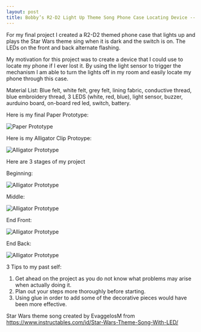 ```yaml
---
layout: post
title: Bobby’s R2-D2 Light Up Theme Song Phone Case Locating Device -- Final Project
---
```


For my final project I created a R2-D2 themed phone case that lights up and plays the Star Wars theme sing when it is dark and the switch is on. The LEDs on the front and back alternate flashing.

My motivation for this project was to create a device that I could use to locate my phone if I ever lost it.  By using the light sensor to trigger the mechanism I am able to turn the lights off in my room and easily locate my phone through this case.

Material List: Blue felt, white felt, grey felt, lining fabric, conductive thread, blue embroidery thread, 3 LEDS (white, red, blue), light sensor, buzzer, aurduino board, on-board red led, switch, battery. 

Here is my final Paper Prototype:

![Paper Prototype](/ref1williams.github.io/img/finalpapproto.jpg)

Here is my Alligator Clip Protoype:

![Alligator Prototype](/ref1williams.github.io/img/finalAlli.jpeg)

Here are 3 stages of my project

Beginning:

![Alligator Prototype](/ref1williams.github.io/img/begining.jpeg)

Middle:

![Alligator Prototype](/ref1williams.github.io/img/middle.jpeg)

End Front:

![Alligator Prototype](/ref1williams.github.io/img/endFront.jpeg)

End Back:

![Alligator Prototype](/ref1williams.github.io/img/endBack.jpeg)

3 Tips to my past self:

1. Get ahead on the project as you do not know what problems may arise when actually doing it.
2. Plan out your steps more thoroughly before starting.
3. Using glue in order to add some of the decorative pieces would have been more effective.

Star Wars theme song created by EvaggelosM from https://www.instructables.com/id/Star-Wars-Theme-Song-With-LED/


